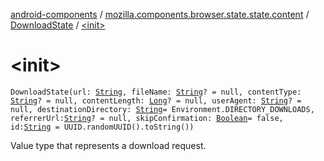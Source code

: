 [android-components](../../index.md) / [mozilla.components.browser.state.state.content](../index.md) / [DownloadState](index.md) / [&lt;init&gt;](./-init-.md)

# &lt;init&gt;

`DownloadState(url: `[`String`](https://kotlinlang.org/api/latest/jvm/stdlib/kotlin/-string/index.html)`, fileName: `[`String`](https://kotlinlang.org/api/latest/jvm/stdlib/kotlin/-string/index.html)`? = null, contentType: `[`String`](https://kotlinlang.org/api/latest/jvm/stdlib/kotlin/-string/index.html)`? = null, contentLength: `[`Long`](https://kotlinlang.org/api/latest/jvm/stdlib/kotlin/-long/index.html)`? = null, userAgent: `[`String`](https://kotlinlang.org/api/latest/jvm/stdlib/kotlin/-string/index.html)`? = null, destinationDirectory: `[`String`](https://kotlinlang.org/api/latest/jvm/stdlib/kotlin/-string/index.html)` = Environment.DIRECTORY_DOWNLOADS, referrerUrl: `[`String`](https://kotlinlang.org/api/latest/jvm/stdlib/kotlin/-string/index.html)`? = null, skipConfirmation: `[`Boolean`](https://kotlinlang.org/api/latest/jvm/stdlib/kotlin/-boolean/index.html)` = false, id: `[`String`](https://kotlinlang.org/api/latest/jvm/stdlib/kotlin/-string/index.html)` = UUID.randomUUID().toString())`

Value type that represents a download request.


